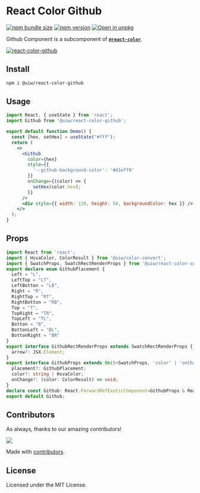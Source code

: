 React Color Github
===

[![npm bundle size](https://img.shields.io/bundlephobia/minzip/@uiw/react-color-github)](https://bundlephobia.com/package/@uiw/react-color-github) [![npm version](https://img.shields.io/npm/v/@uiw/react-color-github.svg)](https://www.npmjs.com/package/@uiw/react-color-github) [![Open in unpkg](https://img.shields.io/badge/Open%20in-unpkg-blue)](https://uiwjs.github.io/npm-unpkg/#/pkg/@uiw/react-color-github/file/README.md)

Github Component is a subcomponent of [**`@react-color`**](https://uiwjs.github.io/react-color).

<!--rehype:ignore:start-->
[![react-color-github](https://user-images.githubusercontent.com/1680273/125949553-67c1adef-b37f-43e2-9414-3ffb77c26ba0.png)](https://uiwjs.github.io/react-color/#/github)
<!--rehype:ignore:end-->

## Install

```bash
npm i @uiw/react-color-github
```

## Usage

```jsx mdx:preview
import React, { useState } from 'react';
import Github from '@uiw/react-color-github';

export default function Demo() {
  const [hex, setHex] = useState("#fff");
  return (
    <>
      <Github
        color={hex}
        style={{
          '--github-background-color': '#d1eff9'
        }}
        onChange={(color) => {
          setHex(color.hex);
        }}
      />
      <div style={{ width: 120, height: 50, backgroundColor: hex }} />
    </>
  );
}
```

## Props

```ts
import React from 'react';
import { HsvaColor, ColorResult } from '@uiw/color-convert';
import { SwatchProps, SwatchRectRenderProps } from '@uiw/react-color-swatch';
export declare enum GithubPlacement {
  Left = "L",
  LeftTop = "LT",
  LeftBotton = "LB",
  Right = "R",
  RightTop = "RT",
  RightBotton = "RB",
  Top = "T",
  TopRight = "TR",
  TopLeft = "TL",
  Botton = "B",
  BottonLeft = "BL",
  BottonRight = "BR"
}
export interface GithubRectRenderProps extends SwatchRectRenderProps {
  arrow?: JSX.Element;
}
export interface GithubProps extends Omit<SwatchProps, 'color' | 'onChange'> {
  placement?: GithubPlacement;
  color?: string | HsvaColor;
  onChange?: (color: ColorResult) => void;
}
declare const Github: React.ForwardRefExoticComponent<GithubProps & React.RefAttributes<HTMLDivElement>>;
export default Github;
```

<!--footer-dividing-->

## Contributors

As always, thanks to our amazing contributors!

<a href="https://uiwjs.github.io/react-color/graphs/contributors">
  <img src="https://uiwjs.github.io/react-color/coverage/CONTRIBUTORS.svg" />
</a>

Made with [contributors](https://github.com/jaywcjlove/github-action-contributors).

## License

Licensed under the MIT License.
